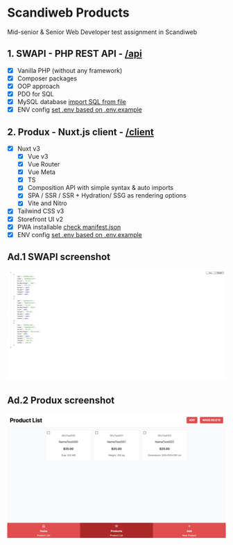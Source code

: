 # Scandiweb Products

Mid-senior & Senior Web Developer test assignment in Scandiweb

## 1. SWAPI - PHP REST API - [/api](api)
- [x] Vanilla PHP (without any framework)
- [x] Composer packages
- [x] OOP approach
- [x] PDO for SQL
- [x] MySQL database [import SQL from file](api/database/scandiweb.sql)
- [x] ENV config [set .env based on .env.example](api/.env.example)

## 2. Produx - Nuxt.js client - [/client](client)
- [x] Nuxt v3
  - [x] Vue v3
  - [x] Vue Router
  - [x] Vue Meta
  - [x] TS
  - [x] Composition API with simple syntax & auto imports
  - [x] SPA / SSR / SSR + Hydration/ SSG as rendering options
  - [x] Vite and Nitro
- [x] Tailwind CSS v3
- [x] Storefront UI v2
- [x] PWA installable [check manifest.json](client/public/manifest.json)
- [x] ENV config [set .env based on .env.example](client/.env.example)

## Ad.1 SWAPI screenshot
[!['SWAPI example'](api/swapi-screenshot.png)](api/swapi-screenshot.png 'See SWAPI example screenshot')
## Ad.2 Produx screenshot
[!['Produx example'](client/produx-screenshot.jpg)](client/produx-screenshot.jpg 'See Produx example screenshot')
